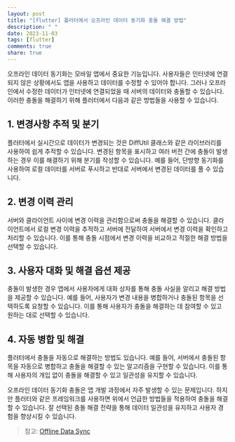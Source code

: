 ```yaml
---
layout: post
title: "[flutter] 플러터에서 오프라인 데이터 동기화 충돌 해결 방법"
description: " "
date: 2023-11-03
tags: [flutter]
comments: true
share: true
---
```


오프라인 데이터 동기화는 모바일 앱에서 중요한 기능입니다. 사용자들은 인터넷에 연결되지 않은 상황에서도 앱을 사용하고 데이터를 수정할 수 있어야 합니다. 그러나 오프라인에서 수정한 데이터가 인터넷에 연결되었을 때 서버의 데이터와 충돌할 수 있습니다. 이러한 충돌을 해결하기 위해 플러터에서 다음과 같은 방법들을 사용할 수 있습니다.

## 1. 변경사항 추적 및 분기

플러터에서 실시간으로 데이터가 변경되는 것은 DiffUtil 클래스와 같은 라이브러리를 사용하여 쉽게 추적할 수 있습니다. 변경된 항목을 표시하고 여러 버전 간에 충돌이 발생하는 경우 이를 해결하기 위해 분기를 작성할 수 있습니다. 예를 들어, 단방향 동기화를 사용하여 로컬 데이터를 서버로 푸시하고 반대로 서버에서 변경된 데이터를 풀 수 있습니다.

## 2. 변경 이력 관리

서버와 클라이언트 사이에 변경 이력을 관리함으로써 충돌을 해결할 수 있습니다. 클라이언트에서 로컬 변경 이력을 추적하고 서버에 전달하여 서버에서 변경 이력을 확인하고 처리할 수 있습니다. 이를 통해 충돌 시점에서 변경 이력을 비교하고 적절한 해결 방법을 선택할 수 있습니다.

## 3. 사용자 대화 및 해결 옵션 제공

충돌이 발생한 경우 앱에서 사용자에게 대화 상자를 통해 충돌 사실을 알리고 해결 방법을 제공할 수 있습니다. 예를 들어, 사용자가 변경 내용을 병합하거나 충돌된 항목을 선택하도록 요청할 수 있습니다. 이를 통해 사용자가 충돌을 해결하는 데 참여할 수 있고 원하는 대로 선택할 수 있습니다.

## 4. 자동 병합 및 해결

플러터에서 충돌을 자동으로 해결하는 방법도 있습니다. 예를 들어, 서버에서 충돌된 항목을 자동으로 병합하고 충돌을 해결할 수 있는 알고리즘을 구현할 수 있습니다. 이를 통해 사용자의 개입 없이 충돌을 해결할 수 있고 일관성을 유지할 수 있습니다.

오프라인 데이터 동기화 충돌은 앱 개발 과정에서 자주 발생할 수 있는 문제입니다. 하지만 플러터와 같은 프레임워크를 사용하면 위에서 언급한 방법들을 적용하여 충돌을 해결할 수 있습니다. 잘 선택된 충돌 해결 전략을 통해 데이터 일관성을 유지하고 사용자 경험을 향상시킬 수 있습니다.

> 참고: [Offline Data Sync](https://developers.google.com/flutter/offline)